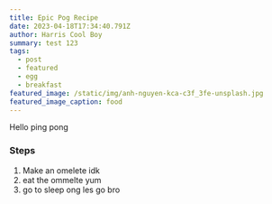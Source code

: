 ```yaml
---
title: Epic Pog Recipe
date: 2023-04-18T17:34:40.791Z
author: Harris Cool Boy
summary: test 123
tags:
  - post
  - featured
  - egg
  - breakfast
featured_image: /static/img/anh-nguyen-kca-c3f_3fe-unsplash.jpg
featured_image_caption: food
---
```

H﻿ello ping pong



### S﻿teps

1. M﻿ake an omelete idk
2. e﻿at the ommelte yum
3. g﻿o to sleep ong les go bro